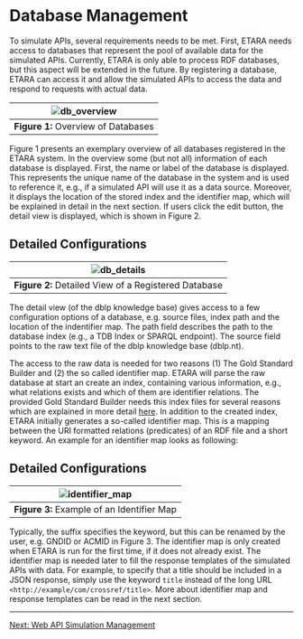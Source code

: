 # Database Management
To simulate APIs, several requirements needs to be met. First, ETARA needs access to databases that represent the pool of available data for the simulated APIs. Currently, ETARA is only able to process RDF databases, but this aspect will be extended in the future. By registering a database, ETARA can access it and allow the simulated APIs to access the data and respond to requests with actual data. 

| ![db_overview](https://github.com/ETARA-Benchmark-System/.github/assets/4719393/000fbb52-d1e8-47eb-a305-7b765ebaac51) | 
|:--:| 
| **Figure 1:** Overview of Databases |

Figure 1 presents an exemplary overview of all databases registered in the ETARA system. In the overview some (but not all) information of each database is displayed. First, the name or label of the database is displayed. This represents the unique name of the database in the system and is used to reference it, e.g., if a simulated API will use it as a data source. Moreover, it displays the location of the stored index and the identifier map, which will be explained in detail in the next section. If users click the edit button, the detail view is displayed, which is shown in Figure 2.

## Detailed Configurations
| ![db_details](https://github.com/ETARA-Benchmark-System/.github/assets/4719393/ac979a63-c011-4be4-9f12-ee03100573b5) |
|:--:| 
| **Figure 2:** Detailed View of a Registered Database |

The detail view (of the dblp knowledge base) gives access to a few configuration options of a database, e.g. source files, index path and the location of the indentifier map. The path field describes the path to the database index (e.g., a TDB Index or SPARQL endpoint). The source field points to the raw text file of the dblp knowledge base (dblp.nt). 

The access to the raw data is needed for two reasons (1) The Gold Standard Builder and (2) the so called identifier map. ETARA will parse the raw database at start an create an index, containing various information, e.g., what relations exists and which of them are identifier relations. The provided Gold Standard Builder needs this index files for several reasons which are explained in more detail [here](#). In addition to the created index, ETARA initially generates a so-called identifier map. This is a mapping between the URI formatted relations (predicates) of an RDF file and a short keyword.  An example for an identifier map looks as following:


## Detailed Configurations
| ![identifier_map](https://github.com/ETARA-Benchmark-System/.github/assets/4719393/785df16c-f7c5-4f96-bcc4-fbec3435b07a) |
|:--:| 
| **Figure 3:** Example of an Identifier Map |

Typically, the suffix specifies the keyword, but this can be renamed by the user, e.g. GNDID or ACMID in Figure 3. The identifier map is only created when ETARA is run for the first time, if it does not already exist. The identifier map is needed later to fill the response templates of the simulated APIs with data. For example, to specify that a title should be included in a JSON response, simply use the keyword `title` instead of the long URL `<http://example/com/crossref/title>`. More about identifier map and response templates can be read in the next section.

---
[Next: Web API Simulation Management](https://github.com/ETARA-Benchmark-System/.github/blob/main/profile/api_management.md)
